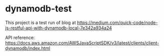 # dynamodb-test

This project is a test run of blog at https://medium.com/quick-code/node-js-restful-api-with-dynamodb-local-7e342a934a24

API reference:
https://docs.aws.amazon.com/AWSJavaScriptSDK/v3/latest/clients/client-dynamodb/index.html


